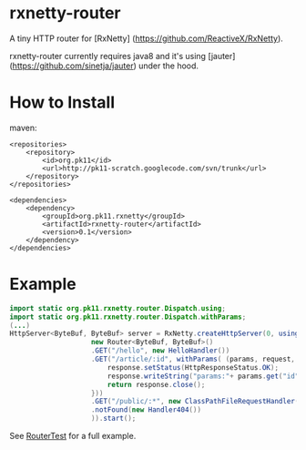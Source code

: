 rxnetty-router
==============

A tiny HTTP router for [RxNetty] (https://github.com/ReactiveX/RxNetty). 

rxnetty-router currently requires java8 and it's using [jauter] (https://github.com/sinetja/jauter) under the hood.

How to Install
==============
maven:
```
<repositories>
    <repository>
        <id>org.pk11</id>
        <url>http://pk11-scratch.googlecode.com/svn/trunk</url>
    </repository>
</repositories>

<dependencies>
    <dependency>
        <groupId>org.pk11.rxnetty</groupId>
        <artifactId>rxnetty-router</artifactId>
        <version>0.1</version>
    </dependency>
</dependencies>
```

Example
=======

```java
import static org.pk11.rxnetty.router.Dispatch.using;
import static org.pk11.rxnetty.router.Dispatch.withParams;
(...)
HttpServer<ByteBuf, ByteBuf> server = RxNetty.createHttpServer(0, using(
					new Router<ByteBuf, ByteBuf>() 
					.GET("/hello", new HelloHandler())
					.GET("/article/:id", withParams( (params, request, response)->{
						response.setStatus(HttpResponseStatus.OK);
            			response.writeString("params:"+ params.get("id"));
            			return response.close();
					}))
					.GET("/public/:*", new ClassPathFileRequestHandler("www"))
					.notFound(new Handler404())
					)).start();

```

See [RouterTest](https://github.com/pk11/rxnetty-router/blob/master/src/test/java/org/pk11/rxnetty/router/RouterTest.java) for a full example.

